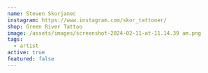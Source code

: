 ```yaml
---
name: Steven Skorjanec
instagram: https://www.instagram.com/skor_tattooer/
shop: Green River Tattoo
image: /assets/images/screenshot-2024-02-11-at-11.14.39 am.png
tags:
  - artist
active: true
featured: false
---
```

